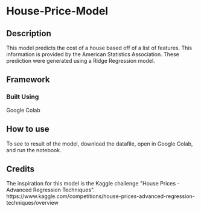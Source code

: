 # <h1>House-Price-Model</h1>
<h2>Description</h2>
<p>This model predicts the cost of a house based off of a list of features. This information is provided by the American Statistics Association. These prediction were generated using a Ridge Regression model.
</p>


<div>
<h2>Framework</h2>
<h3>Built Using</h3>
Google Colab
</div>

<div>
<h2>How to use</h2>
To see to result of the model, download the datafile, open in Google Colab, and run the notebook.
</div>

<div>
<h2>Credits</h2>
The inspiration for this model is the Kaggle challenge "House Prices - Advanced Regression Techniques".
https://www.kaggle.com/competitions/house-prices-advanced-regression-techniques/overview
</div>
